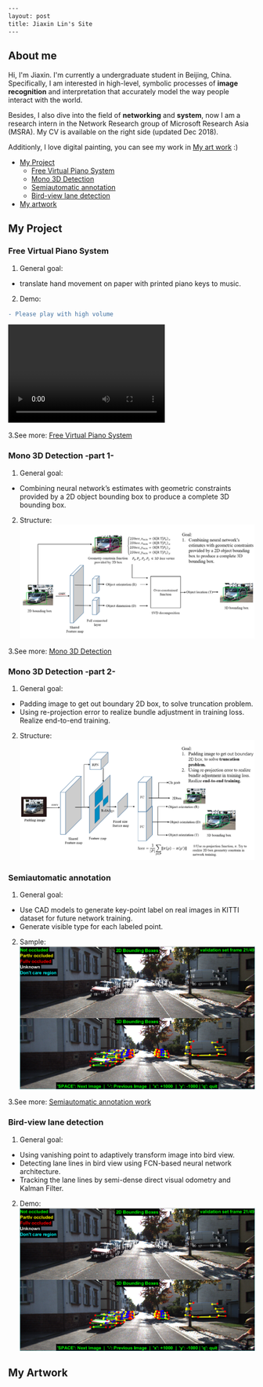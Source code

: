     ---
    layout: post
    title: Jiaxin Lin's Site
    ---

## About me

Hi, I'm Jiaxin. I'm currently a undergraduate student in Beijing, China. Specifically, I am interested in high-level, symbolic processes of **image recognition** and interpretation that accurately model the way people interact with the world.

Besides, I also dive into the field of **networking** and **system**, now I am a research intern in the Network Research group of Microsoft Research Asia (MSRA). My CV is available on the right side (updated Dec 2018).

Additionly, I love digital painting, you can see my work in [My art work](#my-artwork)  :)

- [My Project](#my-project) 
  - [Free Virtual Piano System](#free-virtual-piano-system) 
  - [Mono 3D Detection](#mono-3d-detection) 
  - [Semiautomatic annotation](#semiautomatic-annotation) 
  - [Bird-view lane detection](#bird-view-lane-detection) 
- [My artwork](#my-artwork) 


## My Project

### Free Virtual Piano System
1. General goal:
- translate hand movement on paper with printed piano keys to music. 

2. Demo: 
```diff
- Please play with high volume
```
<meta http-equiv="X-UA-Compatible" content="IE=Edge,chrome=1">
<video src="src/piano.mp4" width="320" height="200" controls preload></video>

3.See more:
[Free Virtual Piano System](/pages/Page_1.md)

### Mono 3D Detection -part 1-
1. General goal:
- Combining neural network’s estimates with geometric constraints provided by a 2D object bounding box to produce a complete 3D bounding box. 

2. Structure:
![Geometry](src/Geometry.png)

3.See more:
[Mono 3D Detection](url)

### Mono 3D Detection -part 2-
1. General goal:
- Padding image to get out boundary 2D box, to solve truncation problem.
- Using re-projection error to realize bundle adjustment in training loss. Realize end-to-end training.

2. Structure:
![Re-projection](src/Multi_task.png)

### Semiautomatic annotation
1. General goal:
- Use CAD models to generate key-point label on real images in KITTI dataset for future network training.
- Generate visible type for each labeled point.

2. Sample:
![Semiautomatic_annotation](src/Annotation.png)

3.See more:
[Semiautomatic annotation work](url)

### Bird-view lane detection
1. General goal:
- Using vanishing point to adaptively transform image into bird view.
- Detecting lane lines in bird view using FCN-based neural network architecture.
- Tracking the lane lines by semi-dense direct visual odometry and Kalman Filter.

2. Demo:
![Lane_detection&tracking](src/Annotation.png)

## My Artwork
